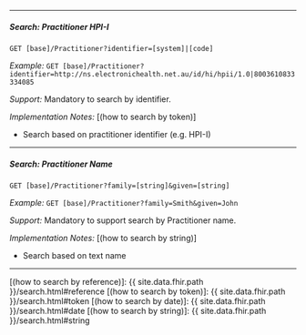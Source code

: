 
-----------
##### *Search: Practitioner HPI-I*

`GET [base]/Practitioner?identifier=[system]|[code]`

*Example:* 
`GET [base]/Practitioner?identifier=http://ns.electronichealth.net.au/id/hi/hpii/1.0|8003610833334085`

*Support:* Mandatory to search by identifier.

*Implementation Notes:* [(how to search by token)]
* Search based on practitioner identifier  (e.g. HPI-I)

-----------
##### *Search: Practitioner Name*

`GET [base]/Practitioner?family=[string]&given=[string]`

*Example:* 
`GET [base]/Practitioner?family=Smith&given=John`

*Support:* Mandatory to support search by Practitioner name.

*Implementation Notes:* [(how to search by string)]
* Search based on text name

-----------
 [(how to search by reference)]: {{ site.data.fhir.path }}/search.html#reference
 [(how to search by token)]: {{ site.data.fhir.path }}/search.html#token
 [(how to search by date)]: {{ site.data.fhir.path }}/search.html#date
 [(how to search by string)]: {{ site.data.fhir.path }}/search.html#string